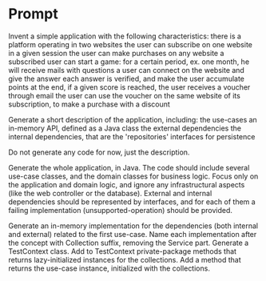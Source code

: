 # Prompt

[//]: # (Application description)
Invent a simple application with the following characteristics:
there is a platform operating in two websites
the user can subscribe on one website in a given session
the user can make purchases on any website
a subscribed user can start a game: for a certain period, ex. one month, he will receive mails with questions
a user can connect on the website and give the answer
each answer is verified, and make the user accumulate points
at the end, if a given score is reached, the user receives a voucher through email
the user can use the voucher on the same website of its subscription, to make a purchase with a discount

Generate a short description of the application, including:
the use-cases
an in-memory API, defined as a Java class
the external dependencies
the internal dependencies, that are the 'repositories' interfaces for persistence

Do not generate any code for now, just the description.

[//]: # (Application code)
Generate the whole application, in Java.
The code should include several use-case classes, and the domain classes for business logic.
Focus only on the application and domain logic, and ignore any infrastructural aspects (like the web controller or the database).
External and internal dependencies should be represented by interfaces, and for each of them a failing implementation (unsupported-operation) should be provided.

[//]: # (Test Context)
Generate an in-memory implementation for the dependencies (both internal and external) related to the first use-case.
Name each implementation after the concept with Collection suffix, removing the Service part.
Generate a TestContext class.
Add to TestContext private-package methods that returns lazy-initialized instances for the collections. 
Add a method that returns the use-case instance, initialized with the collections.